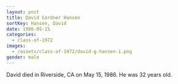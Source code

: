 ```yaml
---
layout: post
title: David Gardner Hansen
sortKey: Hansen, David
date: 1986-05-15
categories:
  - class-of-1972
images:
  - /assets/class-of-1972/david-g-hansen-1.png
gender: male
---
```


David died in Riverside, CA on May 15, 1986. He was 32 years old.
